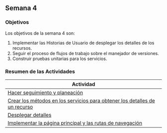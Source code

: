 ## Semana 4

### Objetivos

Los objetivos de la semana 4 son:

1. Implementar las Historias de Usuario de desplegar los detalles de los recursos.
2. Seguir el proceso de flujos de trabajo sobre el manejador de versiones. 
3. Construir pruebas unitarias para los servicios.
   

### Resumen de las Actividades

| Actividad                                                                                   |
| ------------------------------------------------------------------------------------------- |
| [Hacer seguimiento y planeación ](s4_syp)                                                   |
| [Crear los métodos en los servicios para obtener los detalles de un recurso ](s4_servicios) |
| [Desplegar detalles](s4_detalles)                                                           |
| [Implementar la página principal y las rutas de navegación](s4_navegacion)                  |
